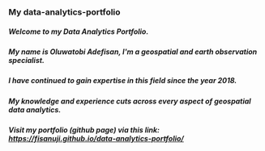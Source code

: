 ### My data-analytics-portfolio
##### Welcome to my Data Analytics Portfolio.
##### My name is Oluwatobi Adefisan, I'm a geospatial and earth observation specialist.
##### I have continued to gain expertise in this field since the year 2018. 
##### My knowledge and experience cuts across every aspect of geospatial data analytics.
##### Visit my portfolio (github page) via this link: https://fisanuji.github.io/data-analytics-portfolio/


<!-- Please note that the Data Analytics Portfolio is gradually undergoing changes and development. 

Kindly checkout the post tab/menu for the most recent updates and changes. 
Your comments and recommendations will be essential and valuable to this work. 
Hence, remember to leave your feedbacks, comments, inquiries, etc. as a message in the footer section of the github page. 

Thank you very much. 

Best,
Oluwatobi

-->



